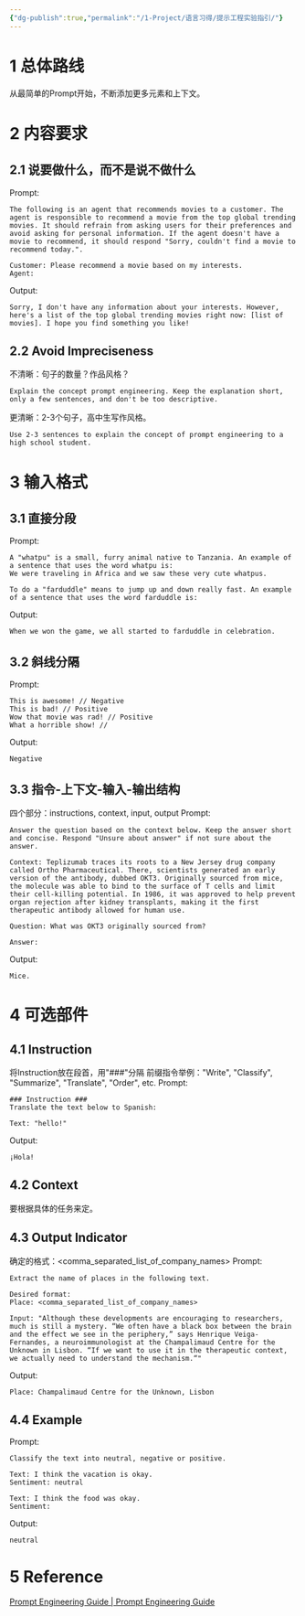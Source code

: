 ```yaml
---
{"dg-publish":true,"permalink":"/1-Project/语言习得/提示工程实验指引/"}
---
```


# 1 总体路线
从最简单的Prompt开始，不断添加更多元素和上下文。
# 2 内容要求
## 2.1 说要做什么，而不是说不做什么
Prompt:
```
The following is an agent that recommends movies to a customer. The agent is responsible to recommend a movie from the top global trending movies. It should refrain from asking users for their preferences and avoid asking for personal information. If the agent doesn't have a movie to recommend, it should respond "Sorry, couldn't find a movie to recommend today.".

Customer: Please recommend a movie based on my interests.
Agent:
```
Output:
```
Sorry, I don't have any information about your interests. However, here's a list of the top global trending movies right now: [list of movies]. I hope you find something you like!
```
## 2.2 Avoid Impreciseness
不清晰：句子的数量？作品风格？
```
Explain the concept prompt engineering. Keep the explanation short, only a few sentences, and don't be too descriptive.
```
更清晰：2-3个句子，高中生写作风格。
```
Use 2-3 sentences to explain the concept of prompt engineering to a high school student.
```
# 3 输入格式
## 3.1 直接分段
Prompt:
```
A "whatpu" is a small, furry animal native to Tanzania. An example of a sentence that uses the word whatpu is:
We were traveling in Africa and we saw these very cute whatpus.
 
To do a "farduddle" means to jump up and down really fast. An example of a sentence that uses the word farduddle is:
```
Output:
```
When we won the game, we all started to farduddle in celebration.
```
## 3.2 斜线分隔
Prompt:
```
This is awesome! // Negative
This is bad! // Positive
Wow that movie was rad! // Positive
What a horrible show! //
```
Output:
```
Negative
```
## 3.3 指令-上下文-输入-输出结构
四个部分：instructions, context, input, output
Prompt:
```
Answer the question based on the context below. Keep the answer short and concise. Respond "Unsure about answer" if not sure about the answer.

Context: Teplizumab traces its roots to a New Jersey drug company called Ortho Pharmaceutical. There, scientists generated an early version of the antibody, dubbed OKT3. Originally sourced from mice, the molecule was able to bind to the surface of T cells and limit their cell-killing potential. In 1986, it was approved to help prevent organ rejection after kidney transplants, making it the first therapeutic antibody allowed for human use.

Question: What was OKT3 originally sourced from?

Answer:
```
Output:
```
Mice.
```
# 4 可选部件
## 4.1 Instruction
将Instruction放在段首，用"###"分隔
前缀指令举例："Write", "Classify", "Summarize", "Translate", "Order", etc.
Prompt:
```
### Instruction ###
Translate the text below to Spanish:

Text: "hello!"
```
Output:
```
¡Hola!
```
## 4.2 Context
要根据具体的任务来定。
## 4.3 Output Indicator
确定的格式：<comma_separated_list_of_company_names>
Prompt:
```
Extract the name of places in the following text. 

Desired format:
Place: <comma_separated_list_of_company_names>

Input: "Although these developments are encouraging to researchers, much is still a mystery. “We often have a black box between the brain and the effect we see in the periphery,” says Henrique Veiga-Fernandes, a neuroimmunologist at the Champalimaud Centre for the Unknown in Lisbon. “If we want to use it in the therapeutic context, we actually need to understand the mechanism.“"
```
Output:
```
Place: Champalimaud Centre for the Unknown, Lisbon
```
## 4.4 Example
Prompt:
```
Classify the text into neutral, negative or positive. 

Text: I think the vacation is okay.
Sentiment: neutral

Text: I think the food was okay. 
Sentiment:
```
Output:
```
neutral
```
# 5 Reference
[Prompt Engineering Guide | Prompt Engineering Guide](https://www.promptingguide.ai/)
